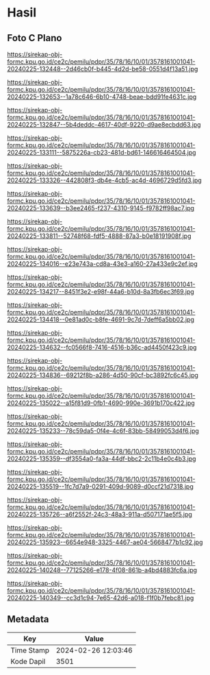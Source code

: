 # Hasil

## Foto C Plano

https://sirekap-obj-formc.kpu.go.id/ce2c/pemilu/pdpr/35/78/16/10/01/3578161001041-20240225-132448--2d46cb0f-b445-4d2d-be58-0551d4f13a51.jpg

https://sirekap-obj-formc.kpu.go.id/ce2c/pemilu/pdpr/35/78/16/10/01/3578161001041-20240225-132653--1a78c646-6b10-4748-beae-bdd91fe4631c.jpg

https://sirekap-obj-formc.kpu.go.id/ce2c/pemilu/pdpr/35/78/16/10/01/3578161001041-20240225-132847--5b4deddc-4617-40df-9220-d9ae8ecbdd63.jpg

https://sirekap-obj-formc.kpu.go.id/ce2c/pemilu/pdpr/35/78/16/10/01/3578161001041-20240225-133111--5875226a-cb23-481d-bd61-146616464504.jpg

https://sirekap-obj-formc.kpu.go.id/ce2c/pemilu/pdpr/35/78/16/10/01/3578161001041-20240225-133326--442808f3-db4e-4cb5-ac4d-4696729d5fd3.jpg

https://sirekap-obj-formc.kpu.go.id/ce2c/pemilu/pdpr/35/78/16/10/01/3578161001041-20240225-133639--b3ee2465-f237-4310-9145-f9782ff98ac7.jpg

https://sirekap-obj-formc.kpu.go.id/ce2c/pemilu/pdpr/35/78/16/10/01/3578161001041-20240225-133811--52748f68-fdf5-4888-87a3-b0e18191908f.jpg

https://sirekap-obj-formc.kpu.go.id/ce2c/pemilu/pdpr/35/78/16/10/01/3578161001041-20240225-134016--e23e743a-cd8a-43e3-a160-27a433e9c2ef.jpg

https://sirekap-obj-formc.kpu.go.id/ce2c/pemilu/pdpr/35/78/16/10/01/3578161001041-20240225-134217--8451f3e2-e98f-44a6-b10d-8a3fb6ec3f69.jpg

https://sirekap-obj-formc.kpu.go.id/ce2c/pemilu/pdpr/35/78/16/10/01/3578161001041-20240225-134418--0e81ad0c-b8fe-4691-9c7d-7deff6a5bb02.jpg

https://sirekap-obj-formc.kpu.go.id/ce2c/pemilu/pdpr/35/78/16/10/01/3578161001041-20240225-134632--fc0566f8-7416-4516-b36c-ad4450f423c9.jpg

https://sirekap-obj-formc.kpu.go.id/ce2c/pemilu/pdpr/35/78/16/10/01/3578161001041-20240225-134836--69212f8b-a286-4d50-90cf-bc3892fc6c45.jpg

https://sirekap-obj-formc.kpu.go.id/ce2c/pemilu/pdpr/35/78/16/10/01/3578161001041-20240225-135022--a15f81d9-0fb1-4690-990e-3691b170c422.jpg

https://sirekap-obj-formc.kpu.go.id/ce2c/pemilu/pdpr/35/78/16/10/01/3578161001041-20240225-135233--78c59da5-0f4e-4c6f-83bb-58499053d4f6.jpg

https://sirekap-obj-formc.kpu.go.id/ce2c/pemilu/pdpr/35/78/16/10/01/3578161001041-20240225-135359--df3554a0-fa3a-44df-bbc2-2c11b4e0c4b3.jpg

https://sirekap-obj-formc.kpu.go.id/ce2c/pemilu/pdpr/35/78/16/10/01/3578161001041-20240225-135519--1fc7d7a9-0291-409d-9089-d0ccf21d7318.jpg

https://sirekap-obj-formc.kpu.go.id/ce2c/pemilu/pdpr/35/78/16/10/01/3578161001041-20240225-135726--a6f2552f-24c3-48a3-911a-d507171ae5f5.jpg

https://sirekap-obj-formc.kpu.go.id/ce2c/pemilu/pdpr/35/78/16/10/01/3578161001041-20240225-135923--6654e948-3325-4467-ae04-5668477b1c92.jpg

https://sirekap-obj-formc.kpu.go.id/ce2c/pemilu/pdpr/35/78/16/10/01/3578161001041-20240225-140248--77125266-e178-4f08-861b-a4bd4883fc6a.jpg

https://sirekap-obj-formc.kpu.go.id/ce2c/pemilu/pdpr/35/78/16/10/01/3578161001041-20240225-140349--cc3d1c94-7e65-42d6-a018-f1f0b7febc81.jpg


## Metadata

| Key        | Value               |
| ---------- | ------------------- |
| Time Stamp | 2024-02-26 12:03:46 |
| Kode Dapil | 3501                |



